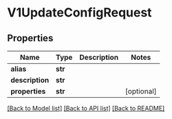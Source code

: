 # V1UpdateConfigRequest

## Properties
Name | Type | Description | Notes
------------ | ------------- | ------------- | -------------
**alias** | **str** |  | 
**description** | **str** |  | 
**properties** | **str** |  | [optional] 

[[Back to Model list]](../README.md#documentation-for-models) [[Back to API list]](../README.md#documentation-for-api-endpoints) [[Back to README]](../README.md)


